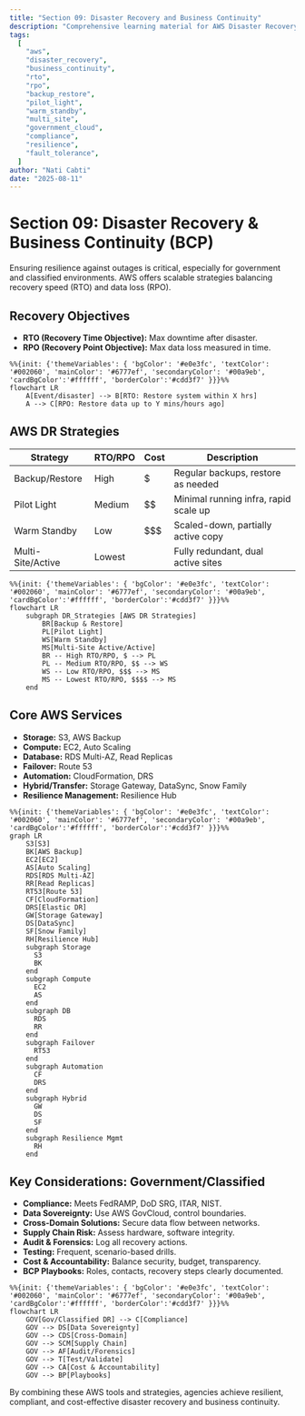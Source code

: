 ```yaml
---
title: "Section 09: Disaster Recovery and Business Continuity"
description: "Comprehensive learning material for AWS Disaster Recovery and Business Continuity, including RTO, RPO, various DR strategies, and their application in government and classified environments."
tags:
  [
    "aws",
    "disaster_recovery",
    "business_continuity",
    "rto",
    "rpo",
    "backup_restore",
    "pilot_light",
    "warm_standby",
    "multi_site",
    "government_cloud",
    "compliance",
    "resilience",
    "fault_tolerance",
  ]
author: "Nati Cabti"
date: "2025-08-11"
---
```


# Section 09: Disaster Recovery & Business Continuity (BCP)

Ensuring resilience against outages is critical, especially for government and classified environments. AWS offers scalable strategies balancing recovery speed (RTO) and data loss (RPO).

## Recovery Objectives

- **RTO (Recovery Time Objective):** Max downtime after disaster.
- **RPO (Recovery Point Objective):** Max data loss measured in time.

```mermaid
%%{init: {'themeVariables': { 'bgColor': '#e0e3fc', 'textColor': '#002060', 'mainColor': '#6777ef', 'secondaryColor': '#00a9eb', 'cardBgColor':'#ffffff', 'borderColor':'#cdd3f7' }}}%%
flowchart LR
    A[Event/disaster] --> B[RTO: Restore system within X hrs]
    A --> C[RPO: Restore data up to Y mins/hours ago]
```

## AWS DR Strategies

| Strategy          | RTO/RPO | Cost | Description                           |
| ----------------- | ------- | ---- | ------------------------------------- |
| Backup/Restore    | High    | $    | Regular backups, restore as needed    |
| Pilot Light       | Medium  | $$   | Minimal running infra, rapid scale up |
| Warm Standby      | Low     | $$$  | Scaled-down, partially active copy    |
| Multi-Site/Active | Lowest  | $$$$ | Fully redundant, dual active sites    |

```mermaid
%%{init: {'themeVariables': { 'bgColor': '#e0e3fc', 'textColor': '#002060', 'mainColor': '#6777ef', 'secondaryColor': '#00a9eb', 'cardBgColor':'#ffffff', 'borderColor':'#cdd3f7' }}}%%
flowchart LR
    subgraph DR_Strategies [AWS DR Strategies]
        BR[Backup & Restore]
        PL[Pilot Light]
        WS[Warm Standby]
        MS[Multi-Site Active/Active]
        BR -- High RTO/RPO, $ --> PL
        PL -- Medium RTO/RPO, $$ --> WS
        WS -- Low RTO/RPO, $$$ --> MS
        MS -- Lowest RTO/RPO, $$$$ --> MS
    end
```

## Core AWS Services

- **Storage:** S3, AWS Backup
- **Compute:** EC2, Auto Scaling
- **Database:** RDS Multi-AZ, Read Replicas
- **Failover:** Route 53
- **Automation:** CloudFormation, DRS
- **Hybrid/Transfer:** Storage Gateway, DataSync, Snow Family
- **Resilience Management:** Resilience Hub

```mermaid
%%{init: {'themeVariables': { 'bgColor': '#e0e3fc', 'textColor': '#002060', 'mainColor': '#6777ef', 'secondaryColor': '#00a9eb', 'cardBgColor':'#ffffff', 'borderColor':'#cdd3f7' }}}%%
graph LR
    S3[S3]
    BK[AWS Backup]
    EC2[EC2]
    AS[Auto Scaling]
    RDS[RDS Multi-AZ]
    RR[Read Replicas]
    RT53[Route 53]
    CF[CloudFormation]
    DRS[Elastic DR]
    GW[Storage Gateway]
    DS[DataSync]
    SF[Snow Family]
    RH[Resilience Hub]
    subgraph Storage
      S3
      BK
    end
    subgraph Compute
      EC2
      AS
    end
    subgraph DB
      RDS
      RR
    end
    subgraph Failover
      RT53
    end
    subgraph Automation
      CF
      DRS
    end
    subgraph Hybrid
      GW
      DS
      SF
    end
    subgraph Resilience Mgmt
      RH
    end
```

## Key Considerations: Government/Classified

- **Compliance:** Meets FedRAMP, DoD SRG, ITAR, NIST.
- **Data Sovereignty:** Use AWS GovCloud, control boundaries.
- **Cross-Domain Solutions:** Secure data flow between networks.
- **Supply Chain Risk:** Assess hardware, software integrity.
- **Audit & Forensics:** Log all recovery actions.
- **Testing:** Frequent, scenario-based drills.
- **Cost & Accountability:** Balance security, budget, transparency.
- **BCP Playbooks:** Roles, contacts, recovery steps clearly documented.

```mermaid
%%{init: {'themeVariables': { 'bgColor': '#e0e3fc', 'textColor': '#002060', 'mainColor': '#6777ef', 'secondaryColor': '#00a9eb', 'cardBgColor':'#ffffff', 'borderColor':'#cdd3f7' }}}%%
flowchart LR
    GOV[Gov/Classified DR] --> C[Compliance]
    GOV --> DS[Data Sovereignty]
    GOV --> CDS[Cross-Domain]
    GOV --> SCM[Supply Chain]
    GOV --> AF[Audit/Forensics]
    GOV --> T[Test/Validate]
    GOV --> CA[Cost & Accountability]
    GOV --> BP[Playbooks]
```

By combining these AWS tools and strategies, agencies achieve resilient, compliant, and cost-effective disaster recovery and business continuity.
